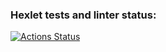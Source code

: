 ### Hexlet tests and linter status:
[![Actions Status](https://github.com/IDT-Software/python-project-lvl1/workflows/hexlet-check/badge.svg)](https://github.com/IDT-Software/python-project-lvl1/actions)